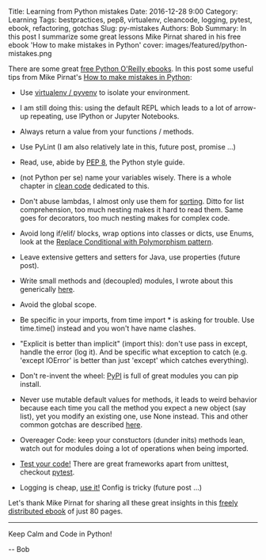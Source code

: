 Title: Learning from Python mistakes
Date: 2016-12-28 9:00
Category: Learning
Tags: bestpractices, pep8, virtualenv, cleancode, logging, pytest, ebook, refactoring, gotchas
Slug: py-mistakes
Authors: Bob
Summary: In this post I summarize some great lessons Mike Pirnat shared in his free ebook 'How to make mistakes in Python'
cover: images/featured/python-mistakes.png

There are some great [free Python O'Reilly ebooks](http://www.oreilly.com/programming/free/). In this post some useful tips from Mike Pirnat's [How to make mistakes in Python](http://www.oreilly.com/programming/free/how-to-make-mistakes-in-python.csp?intcmp=il-prog-free-product-lgen_python_mistakes):

* Use [virtualenv / pyvenv](http://pybit.es/the-beauty-of-virtualenv.html) to isolate your environment.

* I am still doing this: using the default REPL which leads to a lot of arrow-up repeating, use IPython or Jupyter Notebooks.

* Always return a value from your functions / methods.

* Use PyLint (I am also relatively late in this, future post, promise ...)

* Read, use, abide by [PEP 8](https://www.python.org/dev/peps/pep-0008/), the Python style guide.

* (not Python per se) name your variables wisely. There is a whole chapter in [clean code](https://www.amazon.com/Clean-Code-Handbook-Software-Craftsmanship/dp/0132350882) dedicated to this.

* Don't abuse lambdas, I almost only use them for [sorting](https://docs.python.org/3/howto/sorting.html). Ditto for list comprehension, too much nesting makes it hard to read them. Same goes for decorators, too much nesting makes for complex code.

* Avoid long if/elif/ blocks, wrap options into classes or dicts, use Enums, look at the [Replace Conditional with Polymorphism pattern](http://refactoring.com/catalog/replaceConditionalWithPolymorphism.html).

* Leave extensive getters and setters for Java, use properties (future post).

* Write small methods and (decoupled) modules, I wrote about this generically [here](http://bobbelderbos.com/2016/03/building-maintainable-software/).

* Avoid the global scope.

* Be specific in your imports, from time import * is asking for trouble. Use time.time() instead and you won't have name clashes.

* "Explicit is better than implicit" (import this): don't use pass in except, handle the error (log it). And be specific what exception to catch (e.g. 'except IOError' is better than just 'except' which catches everything).

* Don't re-invent the wheel: [PyPI](https://pypi.python.org) is full of great modules you can pip install.

* Never use mutable default values for methods, it leads to weird behavior because each time you call the method you expect a new object (say list), yet you modify an existing one, use None instead. This and other common gotchas are described [here](http://docs.python-guide.org/en/latest/writing/gotchas/).

* Overeager Code: keep your constuctors (dunder inits) methods lean, watch out for modules doing a lot of operations when being imported. 

* [Test your code!](http://docs.python-guide.org/en/latest/writing/tests/) There are great frameworks apart from unittest, checkout [pytest](http://docs.pytest.org/en/latest/).

* Logging is cheap, [use it!](https://docs.python.org/3.5/library/logging.html) Config is tricky (future post ...)

Let's thank Mike Pirnat for sharing all these great insights in this [freely distributed ebook](http://www.oreilly.com/programming/free/how-to-make-mistakes-in-python.csp?intcmp=il-prog-free-product-lgen_python_mistakes) of just 80 pages.

---

Keep Calm and Code in Python!

-- Bob
